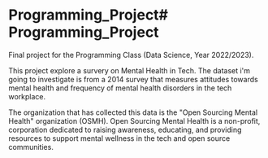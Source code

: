 # Programming_Project# Programming_Project

Final project for the Programming Class (Data Science, Year 2022/2023).

This project explore a survery on Mental Health in Tech.
The dataset i'm going to investigate is from a 2014 survey that measures attitudes towards mental health and frequency of mental health disorders in the tech workplace. 

The organization that has collected this data is the "Open Sourcing Mental Health" organization (OSMH).
Open Sourcing Mental Health is a non-profit, corporation dedicated to raising awareness, educating, and providing resources to support mental wellness in the tech and open source communities.
